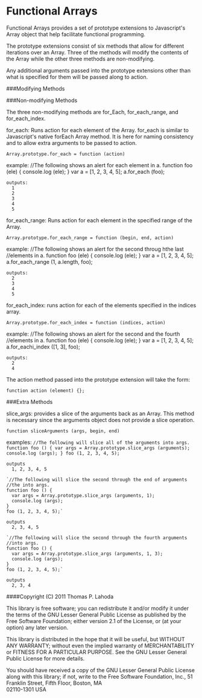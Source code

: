 Functional Arrays
=================

Functional Arrays provides a set of prototype extensions to Javascript's
Array object that help facilitate functional programming.

The prototype extensions consist of six methods that allow for different
iterations over an Array. Three of the methods will modify the contents
of the Array while the other three methods are non-modifying. 

Any additional arguments passed into the prototype extensions other than
what is specified for them will be passed along to action.

###Modifying Methods

###Non-modifying Methods

The three non-modifying methods are for_Each, for_each_range, and
for_each_index.

for_each:
    Runs action for each element of the Array. for_each is similar to
  Javascript's native forEach Array method. It is here for naming
  consistency and to allow extra arguments to be passed to action.

    Array.prototype.for_each = function (action)

  example:
    //The following shows an alert for each element in a.
    function foo (ele) {
      console.log (ele);
    }
    var a = [1, 2, 3, 4, 5];
    a.for_each (foo);

    outputs:
      1
      2
      3
      4
      5


for_each_range:
    Runs action for each element in the specified range of the
  Array.

    Array.prototype.for_each_range = function (begin, end, action)

  example:
    //The following shows an alert for the second throug hthe last 
    //elements in a.
    function foo (ele) {
      console.log (ele);
    }
    var a = [1, 2, 3, 4, 5];
    a.for_each_range (1, a.length, foo);

    outputs:
      2
      3
      4
      5


for_each_index:
    runs action for each of the elements specified in the
  indices array.

    Array.prototype.for_each_index = function (indices, action)

  example:
    //The following shows an alert for the second and the fourth
    //elements in a.
    function foo (ele) {
      console.log (ele);
    }
    var a = [1, 2, 3, 4, 5];
    a.for_eachi_index ([1, 3], foo);

    outputs:
      2
      4


The action method passed into the prototype extension will take the form:

    function action (element) {};


###Extra Methods

slice_args:
  provides a slice of the arguments back as an Array. This method is
necessary since the arguments object does not provide a slice operation.

    function sliceArguments (args, begin, end)

  examples:
    `//The following will slice all of the arguments into args.
    function foo () {
      var args = Array.prototype.slice_args (arguments);
      console.log (args);
    }
    foo (1, 2, 3, 4, 5);`

    outputs
      1, 2, 3, 4, 5

    `//The following will slice the second through the end of arguments 
    //the into args.
    function foo () {
      var args = Array.prototype.slice_args (arguments, 1);
      console.log (args);
    }
    foo (1, 2, 3, 4, 5);`

    outputs
      2, 3, 4, 5

    `//The following will slice the second through the fourth arguments
    //into args.
    function foo () {
      var args = Array.prototype.slice_args (arguments, 1, 3);
      console.log (args);
    }
    foo (1, 2, 3, 4, 5);`

    outputs
      2, 3, 4


####Copyright (C) 2011 Thomas P. Lahoda

This library is free software; you can redistribute it and/or
modify it under the terms of the GNU Lesser General Public
License as published by the Free Software Foundation; either
version 2.1 of the License, or (at your option) any later version.

This library is distributed in the hope that it will be useful,
but WITHOUT ANY WARRANTY; without even the implied warranty of
MERCHANTABILITY or FITNESS FOR A PARTICULAR PURPOSE.  See the GNU
Lesser General Public License for more details.

You should have received a copy of the GNU Lesser General Public
License along with this library; if not, write to the Free Software
Foundation, Inc., 51 Franklin Street, Fifth Floor, Boston, MA  
02110-1301  USA

